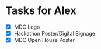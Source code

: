 # Tasks for Alex

- [x] MDC Logo
- [x] Hackathon Poster/Digital Signage 
- [x] MDC Open House Poster
